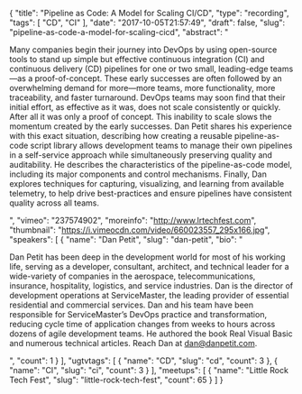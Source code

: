 {
  "title": "Pipeline as Code: A Model for Scaling CI/CD",
  "type": "recording",
  "tags": [
    "CD",
    "CI"
  ],
  "date": "2017-10-05T21:57:49",
  "draft": false,
  "slug": "pipeline-as-code-a-model-for-scaling-cicd",
  "abstract": "<p>Many companies begin their journey into DevOps by using open-source tools to stand up simple but effective continuous integration (CI) and continuous delivery (CD) pipelines for one or two small, leading-edge teams—as a proof-of-concept. These early successes are often followed by an overwhelming demand for more—more teams, more functionality, more traceability, and faster turnaround. DevOps teams may soon find that their initial effort, as effective as it was, does not scale consistently or quickly. After all it was only a proof of concept. This inability to scale slows the momentum created by the early successes. Dan Petit shares his experience with this exact situation, describing how creating a reusable pipeline-as-code script library allows development teams to manage their own pipelines in a self-service approach while simultaneously preserving quality and auditability. He describes the characteristics of the pipeline-as-code model, including its major components and control mechanisms. Finally, Dan explores techniques for capturing, visualizing, and learning from available telemetry, to help drive best-practices and ensure pipelines have consistent quality across all teams.</p>",
  "vimeo": "237574902",
  "moreinfo": "http://www.lrtechfest.com",
  "thumbnail": "https://i.vimeocdn.com/video/660023557_295x166.jpg",
  "speakers": [
    {
      "name": "Dan Petit",
      "slug": "dan-petit",
      "bio": "<p>Dan Petit has been deep in the development world for most of his working life, serving as a developer, consultant, architect, and technical leader for a wide-variety of companies in the aerospace, telecommunications, insurance, hospitality, logistics, and service industries. Dan is the director of development operations at ServiceMaster, the leading provider of essential residential and commercial services. Dan and his team have been responsible for ServiceMaster’s DevOps practice and transformation, reducing cycle time of application changes from weeks to hours across dozens of agile development teams. He authored the book Real Visual Basic and numerous technical articles. Reach Dan at dan@danpetit.com.</p>",
      "count": 1
    }
  ],
  "ugtvtags": [
    {
      "name": "CD",
      "slug": "cd",
      "count": 3
    },
    {
      "name": "CI",
      "slug": "ci",
      "count": 3
    }
  ],
  "meetups": [
    {
      "name": "Little Rock Tech Fest",
      "slug": "little-rock-tech-fest",
      "count": 65
    }
  ]
}